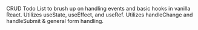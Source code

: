  CRUD Todo List to brush up on handling events and basic hooks in vanilla React. Utilizes useState, useEffect, and useRef.
 Utilizes handleChange and handleSubmit & general form handling.
